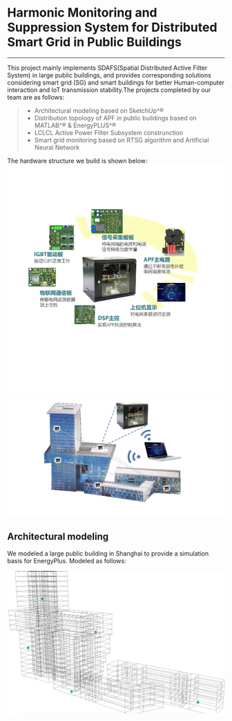 # Harmonic Monitoring and Suppression System for Distributed Smart Grid in Public Buildings

------

This project mainly implements SDAFS(Spatial Distributed Active Filter System) in large public buildings, and provides corresponding solutions considering  smart grid (SG) and smart buildings for better Human-computer interaction and IoT transmission stability.The projects completed by our team are as follows:

> *  Architectural modeling based on SketchUp^®
> *  Distribution topology of APF in public buildings based on MATLAB^® & EnergyPLUS^®
> *  LCLCL Active Power Filter Subsystem construnction
> *  Smart grid monitoring based on RTSG algorithm and Artificial Neural Network

The hardware structure we build is shown below:
![APF Hardware](https://github.com/Jason-Cooperate/Harmonic-Monitoring-and-Suppression-system-for-Distributed-Smart-Grid-in-Public-Buildings/blob/master/Picture/总图1.jpg)
![SDAFS Strructure](https://github.com/Jason-Cooperate/Harmonic-Monitoring-and-Suppression-system-for-Distributed-Smart-Grid-in-Public-Buildings/blob/master/Picture/总图2.jpg)

## Architectural modeling
  We modeled a large public building in Shanghai to provide a simulation basis for EnergyPlus. Modeled as follows:

  ![Building Model](https://github.com/Jason-Cooperate/Harmonic-Monitoring-and-Suppression-system-for-Distributed-Smart-Grid-in-Public-Buildings/blob/master/Picture/Building%20Model1.png)
